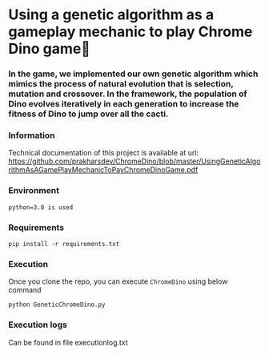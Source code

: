 # Using a genetic algorithm as a gameplay mechanic to play Chrome Dino game🦖
 
### In the game, we implemented our own genetic algorithm which mimics the process of natural evolution that is selection, mutation and crossover. In the framework, the population of Dino evolves iteratively in each generation to increase the fitness of Dino to jump over all the cacti.

### Information

Technical documentation of this project is available at url:   https://github.com/prakharsdev/ChromeDino/blob/master/UsingGeneticAlgorithmAsAGamePlayMechanicToPayChromeDinoGame.pdf

### Environment

```
python=3.8 is used
```

### Requirements
```
pip install -r requirements.txt
```

### Execution

Once you clone the repo, you can execute `ChromeDino` using below command

```
python GeneticChromeDino.py
```

### Execution logs

Can be found in file executionlog.txt
